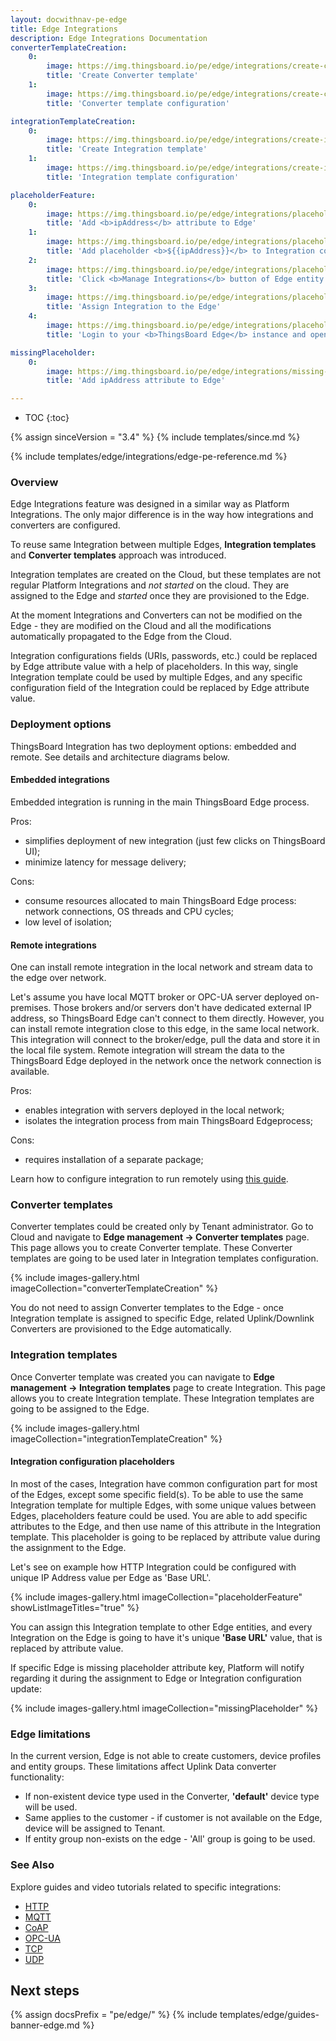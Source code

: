 ```yaml
---
layout: docwithnav-pe-edge
title: Edge Integrations
description: Edge Integrations Documentation
converterTemplateCreation:
    0:
        image: https://img.thingsboard.io/pe/edge/integrations/create-converter-step-1.png
        title: 'Create Converter template'
    1:
        image: https://img.thingsboard.io/pe/edge/integrations/create-converter-step-2.png
        title: 'Converter template configuration'

integrationTemplateCreation:
    0:
        image: https://img.thingsboard.io/pe/edge/integrations/create-integration-step-1.png
        title: 'Create Integration template'
    1:
        image: https://img.thingsboard.io/pe/edge/integrations/create-integration-step-2.png
        title: 'Integration template configuration'

placeholderFeature:
    0:
        image: https://img.thingsboard.io/pe/edge/integrations/placeholder-feature-step-1.png
        title: 'Add <b>ipAddress</b> attribute to Edge'
    1:
        image: https://img.thingsboard.io/pe/edge/integrations/placeholder-feature-step-2.png
        title: 'Add placeholder <b>${{ipAddress}}</b> to Integration configuration'
    2:
        image: https://img.thingsboard.io/pe/edge/integrations/placeholder-feature-step-3.png
        title: 'Click <b>Manage Integrations</b> button of Edge entity'
    3:
        image: https://img.thingsboard.io/pe/edge/integrations/placeholder-feature-step-4.png
        title: 'Assign Integration to the Edge'
    4:
        image: https://img.thingsboard.io/pe/edge/integrations/placeholder-feature-step-5.png
        title: 'Login to your <b>ThingsBoard Edge</b> instance and open Integrations page - placeholder is going to be replaced by attribute value'

missingPlaceholder:
    0:
        image: https://img.thingsboard.io/pe/edge/integrations/missing-placeholder.png
        title: 'Add ipAddress attribute to Edge'

---
```


* TOC
{:toc}

{% assign sinceVersion = "3.4" %}
{% include templates/since.md %}

{% include templates/edge/integrations/edge-pe-reference.md %}

### Overview

Edge Integrations feature was designed in a similar way as Platform Integrations. The only major difference is in the way how integrations and converters are configured. 

To reuse same Integration between multiple Edges, **Integration templates** and **Converter templates** approach was introduced. 

Integration templates are created on the Cloud, but these templates are not regular Platform Integrations and *not started* on the cloud. 
They are assigned to the Edge and *started* once they are provisioned to the Edge.

At the moment Integrations and Converters can not be modified on the Edge - they are modified on the Cloud and all the modifications automatically propagated to the Edge from the Cloud.

Integration configurations fields (URIs, passwords, etc.) could be replaced by Edge attribute value with a help of placeholders. 
In this way, single Integration template could be used by multiple Edges, and any specific configuration field of the Integration could be replaced by Edge attribute value.

### Deployment options

ThingsBoard Integration has two deployment options: embedded and remote. See details and architecture diagrams below.

#### Embedded integrations

Embedded integration is running in the main ThingsBoard Edge process. 

Pros:
* simplifies deployment of new integration (just few clicks on ThingsBoard UI);
* minimize latency for message delivery;

Cons:
* consume resources allocated to main ThingsBoard Edge process: network connections, OS threads and CPU cycles;
* low level of isolation;

<object width="60%" data="https://img.thingsboard.io/user-guide/integrations/embeded-integrations-overview.svg"></object>

#### Remote integrations

One can install remote integration in the local network and stream data to the edge over network.

Let's assume you have local MQTT broker or OPC-UA server deployed on-premises.
Those brokers and/or servers don't have dedicated external IP address, so ThingsBoard Edge can't connect to them directly.
However, you can install remote integration close to this edge, in the same local network.
This integration will connect to the broker/edge, pull the data and store it in the local file system.
Remote integration will stream the data to the ThingsBoard Edge deployed in the network once the network connection is available.

Pros:
* enables integration with servers deployed in the local network;
* isolates the integration process from main ThingsBoard Edgeprocess;

Cons:
* requires installation of a separate package;

Learn how to configure integration to run remotely using [this guide](/docs/pe/edge/user-guide/integrations/remote-integrations).

<object width="70%" data="https://img.thingsboard.io/user-guide/integrations/remote-integrations-overview.svg"></object>

### Converter templates

Converter templates could be created only by Tenant administrator. 
Go to Cloud and navigate to **Edge management -> Converter templates** page.
This page allows you to create Converter template. These Converter templates are going to be used later in Integration templates configuration.

{% include images-gallery.html imageCollection="converterTemplateCreation" %}

You do not need to assign Converter templates to the Edge - once Integration template is assigned to specific Edge, related Uplink/Downlink Converters are provisioned to the Edge automatically.

### Integration templates

Once Converter template was created you can navigate to **Edge management -> Integration templates** page to create Integration.
This page allows you to create Integration template. These Integration templates are going to be assigned to the Edge.

{% include images-gallery.html imageCollection="integrationTemplateCreation" %}

#### Integration configuration placeholders

In most of the cases, Integration have common configuration part for most of the Edges, except some specific field(s).
To be able to use the same Integration template for multiple Edges, with some unique values between Edges, placeholders feature could be used.
You are able to add specific attributes to the Edge, and then use name of this attribute in the Integration template.
This placeholder is going to be replaced by attribute value during the assignment to the Edge.

Let's see on example how HTTP Integration could be configured with unique IP Address value per Edge as 'Base URL'.

{% include images-gallery.html imageCollection="placeholderFeature" showListImageTitles="true" %}

You can assign this Integration template to other Edge entities, and every Integration on the Edge is going to have it's unique **'Base URL'** value, that is replaced by attribute value.

If specific Edge is missing placeholder attribute key, Platform will notify regarding it during the assignment to Edge or Integration configuration update:

{% include images-gallery.html imageCollection="missingPlaceholder" %}

### Edge limitations

In the current version, Edge is not able to create customers, device profiles and entity groups. 
These limitations affect Uplink Data converter functionality:

* If non-existent device type used in the Converter, **'default'** device type will be used.
* Same applies to the customer - if customer is not available on the Edge, device will be assigned to Tenant.
* If entity group non-exists on the edge - 'All' group is going to be used.

### See Also

Explore guides and video tutorials related to specific integrations:

 - [HTTP](/docs/pe/edge/user-guide/integrations/http/)
 - [MQTT](/docs/pe/edge/user-guide/integrations/mqtt/)
 - [CoAP](/docs/pe/edge/user-guide/integrations/coap/)
 - [OPC-UA](/docs/pe/edge/user-guide/integrations/opc-ua/)
 - [TCP](/docs/pe/edge/user-guide/integrations/tcp/)
 - [UDP](/docs/pe/edge/user-guide/integrations/udp/)
 
## Next steps

{% assign docsPrefix = "pe/edge/" %}
{% include templates/edge/guides-banner-edge.md %}




